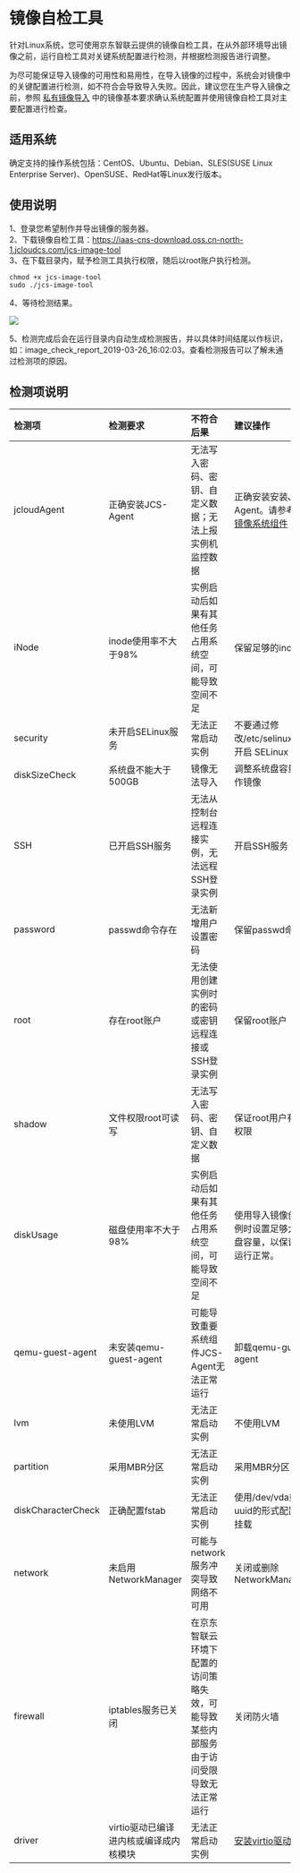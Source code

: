# 镜像自检工具
针对Linux系统，您可使用京东智联云提供的镜像自检工具，在从外部环境导出镜像之前，运行自检工具对关键系统配置进行检测，并根据检测报告进行调整。

为尽可能保证导入镜像的可用性和易用性，在导入镜像的过程中，系统会对镜像中的关键配置进行检测，如不符合会导致导入失败。因此，建议您在生产导入镜像之前，参照 [私有镜像导入](https://docs.jdcloud.com/cn/virtual-machines/import-private-image) 中的镜像基本要求确认系统配置并使用镜像自检工具对主要配置进行检查。

## 适用系统
确定支持的操作系统包括：CentOS、Ubuntu、Debian、SLES(SUSE Linux Enterprise Server)、OpenSUSE、RedHat等Linux发行版本。

## 使用说明
1、登录您希望制作并导出镜像的服务器。<br>
2、下载镜像自检工具：https://iaas-cns-download.oss.cn-north-1.jcloudcs.com/jcs-image-tool <br>
3、在下载目录内，赋予检测工具执行权限，随后以root账户执行检测。 
```
chmod +x jcs-image-tool
sudo ./jcs-image-tool
```

4、等待检测结果。

![](../../../../../image/vm/Image-Import-checktool1.png)

5、检测完成后会在运行目录内自动生成检测报告，并以具体时间结尾以作标识，如：image_check_report_2019-03-26_16:02:03。查看检测报告可以了解未通过检测项的原因。

## 检测项说明

| 检测项                  | 检测要求      |不符合后果     | 建议操作 |
| :------------------- |  :------------------- | :------------------- |:------------------- |
|jcloudAgent      | 正确安装JCS-Agent     | 无法写入密码、密钥、自定义数据；无法上报实例机监控数据     | 正确安装安装JCS-Agent。请参考 [官方镜像系统组件](https://docs.jdcloud.com/cn/virtual-machines/default-agent-in-public-image)
| iNode       |inode使用率不大于98%	      | 实例启动后如果有其他任务占用系统空间，可能导致空间不足     |保留足够的inode资源
|security      |未开启SELinux服务      |无法正常启动实例      |不要通过修改/etc/selinux/config开启 SELinux
| diskSizeCheck    | 系统盘不能大于500GB      |  镜像无法导入    | 调整系统盘容量后制作镜像
| SSH     |已开启SSH服务      |  无法从控制台远程连接实例，无法远程SSH登录实例    |开启SSH服务
| password     | passwd命令存在     | 无法新增用户设置密码     |保留passwd命令
|root      | 存在root账户     |无法使用创建实例时的密码或密钥远程连接或SSH登录实例	      |保留root账户
|shadow     |  文件权限root可读写     | 无法写入密码、密钥、自定义数据     |保证root用户有读写权限
| diskUsage     | 磁盘使用率不大于98%     | 实例启动后如果有其他任务占用系统空间，可能导致空间不足     |使用导入镜像创建实例时设置足够大的磁盘容量，以保证服务运行正常。
| qemu-guest-agent	     | 未安装qemu-guest-agent     |  可能导致重要系统组件JCS-Agent无法正常运行    |卸载qemu-guest-agent
| lvm     |未使用LVM      | 无法正常启动实例     |不使用LVM  
| partition     | 采用MBR分区     | 无法正常启动实例     |采用MBR分区
|  diskCharacterCheck    |正确配置fstab  | 无法正常启动实例     | 使用/dev/vda或者uuid的形式配置自动挂载
| network     | 未启用NetworkManager	     |可能与network服务冲突导致网络不可用      |关闭或删除NetworkManager
| firewall      |iptables服务已关闭      | 在京东智联云环境下配置的访问策略失效，可能导致某些内部服务由于访问受限导致无法正常运行     |关闭防火墙
| driver     | virtio驱动已编译进内核或编译成内核模块     |  无法正常启动实例    |  [安装virtio驱动](https://docs.jdcloud.com/cn/virtual-machines/install-virtio-driver)



